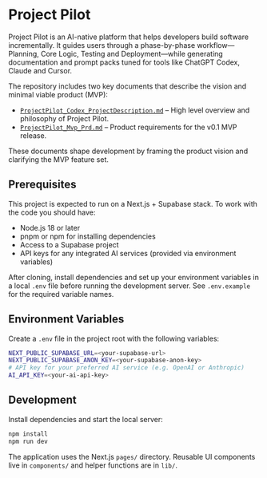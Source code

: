 # Project Pilot

Project Pilot is an AI-native platform that helps developers build software incrementally. It guides users through a phase-by-phase workflow—Planning, Core Logic, Testing and Deployment—while generating documentation and prompt packs tuned for tools like ChatGPT Codex, Claude and Cursor.

The repository includes two key documents that describe the vision and minimal viable product (MVP):

- [`ProjectPilot_Codex_ProjectDescription.md`](docs/ProjectPilot_Codex_ProjectDescription.md) – High level overview and philosophy of Project Pilot.
- [`ProjectPilot_Mvp_Prd.md`](docs/ProjectPilot_Mvp_Prd.md) – Product requirements for the v0.1 MVP release.

These documents shape development by framing the product vision and clarifying the MVP feature set.

## Prerequisites

This project is expected to run on a Next.js + Supabase stack. To work with the code you should have:

- Node.js 18 or later
- pnpm or npm for installing dependencies
- Access to a Supabase project
- API keys for any integrated AI services (provided via environment variables)

After cloning, install dependencies and set up your environment variables in a local `.env` file before running the development server. See `.env.example` for the required variable names.

## Environment Variables

Create a `.env` file in the project root with the following variables:

```bash
NEXT_PUBLIC_SUPABASE_URL=<your-supabase-url>
NEXT_PUBLIC_SUPABASE_ANON_KEY=<your-supabase-anon-key>
# API key for your preferred AI service (e.g. OpenAI or Anthropic)
AI_API_KEY=<your-ai-api-key>
```

## Development

Install dependencies and start the local server:

```bash
npm install
npm run dev
```

The application uses the Next.js `pages/` directory. Reusable UI components live in `components/` and helper functions are in `lib/`.

